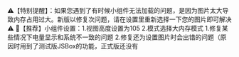 ⚠️【特别提醒】：如果您遇到了有时候小组件无法加载的问题，是因为图片太大导致内存占用过大。新版以修复次问题，请在设置里重新选择一下您的图片即可解决⚠️
🤗【推荐】小组件设置：1.视图高度设置为105  2.模式选择大内存模式
1.修复某些情况下电量显示和系统不一致的问题
2.修复还为设置图片时会出错的问题（原因时用到了测试版JSBox的功能，正式版还没有